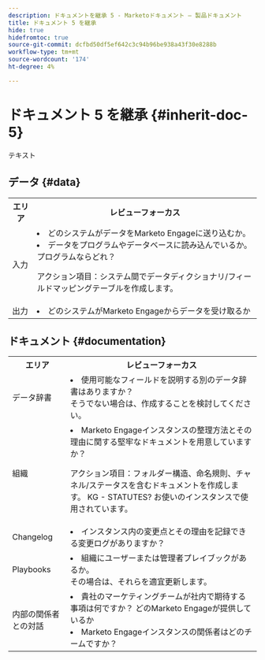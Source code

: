 ```yaml
---
description: ドキュメントを継承 5 - Marketoドキュメント — 製品ドキュメント
title: ドキュメント 5 を継承
hide: true
hidefromtoc: true
source-git-commit: dcfbd50df5ef642c3c94b96be938a43f30e8288b
workflow-type: tm+mt
source-wordcount: '174'
ht-degree: 4%

---
```


# ドキュメント 5 を継承 {#inherit-doc-5}

テキスト

## データ {#data}

<table style="table-layout:auto"> 
 <tbody> 
  <tr> 
   <th>エリア</th> 
   <th>レビューフォーカス</th>
  </tr> 
  <tr> 
   <td>入力</td> 
   <td><li>どのシステムがデータをMarketo Engageに送り込むか。</li>
   <li>データをプログラムやデータベースに読み込んでいるか。 プログラムならどれ？</li>
   <p>アクション項目：システム間でデータディクショナリ/フィールドマッピングテーブルを作成します。</td>
  </tr>
  <tr> 
   <td>出力</td> 
   <td><li>どのシステムがMarketo Engageからデータを受け取るか</li></td>
  </tr>
 </tbody> 
</table>

## ドキュメント {#documentation}

<table style="table-layout:auto"> 
 <tbody> 
  <tr> 
   <th>エリア</th> 
   <th>レビューフォーカス</th>
  </tr> 
  <tr> 
   <td>データ辞書</td> 
   <td><li>使用可能なフィールドを説明する別のデータ辞書はありますか？
   <br/>そうでない場合は、作成することを検討してください。</li></td>
  </tr>
  <tr> 
   <td>組織</td> 
    <td><li>Marketo Engageインスタンスの整理方法とその理由に関する堅牢なドキュメントを用意していますか？</li>
   <p>アクション項目：フォルダー構造、命名規則、チャネル/ステータスを含むドキュメントを作成します。 KG - STATUTES? お使いのインスタンスで使用されています。</td>
  </tr>
  <tr> 
   <td>Changelog</td> 
    <td><li>インスタンス内の変更点とその理由を記録できる変更ログがありますか？</li></td>
  </tr>
  <tr> 
   <td>Playbooks</td> 
    <td><li>組織にユーザーまたは管理者プレイブックがあるか。 
    <br/>その場合は、それらを適宜更新します。</li></td>
  </tr>
  <tr> 
   <td>内部の関係者との対話</td> 
    <td><li>貴社のマーケティングチームが社内で期待する事項は何ですか？ どのMarketo Engageが提供しているか</li>
   <li>Marketo Engageインスタンスの関係者はどのチームですか？</li></td>
  </tr>
 </tbody> 
</table>
